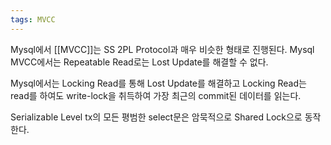 ```yaml
---
tags: MVCC
---
```

Mysql에서 [[MVCC]]는
SS 2PL Protocol과 매우 비슷한 형태로 진행된다.
Mysql MVCC에서는 Repeatable Read로는 Lost Update를 해결할 수 없다.

Mysql에서는 Locking Read를 통해 Lost Update를 해결하고 Locking Read는 read를 하여도 write-lock을 취득하여 가장 최근의 commit된 데이터를 읽는다.

Serializable Level
tx의 모든 평범한 select문은 암묵적으로 Shared Lock으로 동작한다.

